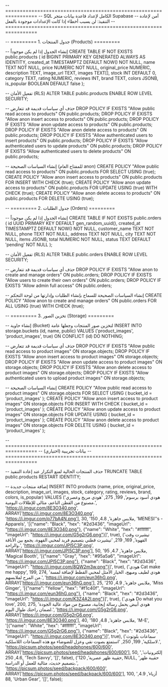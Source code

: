 
-- =================================================================
-- SQL الكامل لإعداد قاعدة بيانات متجر Supabase
-- آمن لإعادة التنفيذ: لن يسبب أخطاء إذا كانت الإعدادات موجودة بالفعل
-- =================================================================

-- ========= 1. جدول المنتجات (Products) =========

-- إنشاء الجدول إذا لم يكن موجوداً
CREATE TABLE IF NOT EXISTS public.products (
  id BIGINT PRIMARY KEY GENERATED ALWAYS AS IDENTITY,
  created_at TIMESTAMPTZ DEFAULT NOW() NOT NULL,
  name TEXT NOT NULL,
  price NUMERIC NOT NULL,
  original_price NUMERIC,
  description TEXT,
  image_url TEXT,
  images TEXT[],
  stock INT DEFAULT 0,
  category TEXT,
  rating NUMERIC,
  reviews INT,
  brand TEXT,
  colors JSONB,
  is_popular BOOLEAN DEFAULT false
);

-- تفعيل الأمان (RLS)
ALTER TABLE public.products ENABLE ROW LEVEL SECURITY;

-- حذف أي سياسات قديمة قد تتعارض
DROP POLICY IF EXISTS "Allow public read access to products" ON public.products;
DROP POLICY IF EXISTS "Allow anon insert access to products" ON public.products;
DROP POLICY IF EXISTS "Allow anon update access to products" ON public.products;
DROP POLICY IF EXISTS "Allow anon delete access to products" ON public.products;
DROP POLICY IF EXISTS "Allow authenticated users to insert products" ON public.products;
DROP POLICY IF EXISTS "Allow authenticated users to update products" ON public.products;
DROP POLICY IF EXISTS "Allow authenticated users to delete products" ON public.products;

-- إنشاء السياسات الصحيحة (للمفتاح العام anon)
CREATE POLICY "Allow public read access to products" ON public.products FOR SELECT USING (true);
CREATE POLICY "Allow anon insert access to products" ON public.products FOR INSERT WITH CHECK (true);
CREATE POLICY "Allow anon update access to products" ON public.products FOR UPDATE USING (true) WITH CHECK (true);
CREATE POLICY "Allow anon delete access to products" ON public.products FOR DELETE USING (true);


-- ========= 2. جدول الطلبات (Orders) =========

-- إنشاء الجدول إذا لم يكن موجوداً
CREATE TABLE IF NOT EXISTS public.orders (
  id UUID PRIMARY KEY DEFAULT gen_random_uuid(),
  created_at TIMESTAMPTZ DEFAULT NOW() NOT NULL,
  customer_name TEXT NOT NULL,
  phone TEXT NOT NULL,
  address TEXT NOT NULL,
  city TEXT NOT NULL,
  items JSONB,
  total NUMERIC NOT NULL,
  status TEXT DEFAULT 'pending' NOT NULL
);

-- تفعيل الأمان (RLS)
ALTER TABLE public.orders ENABLE ROW LEVEL SECURITY;

-- حذف أي سياسات قديمة قد تتعارض
DROP POLICY IF EXISTS "Allow anon to create and manage orders" ON public.orders;
DROP POLICY IF EXISTS "Allow users to create their own orders" ON public.orders;
DROP POLICY IF EXISTS "Allow admin full access" ON public.orders;


-- إنشاء السياسات الصحيحة للسماح بإنشاء الطلبات وإدارتها من لوحة التحكم
CREATE POLICY "Allow anon to create and manage orders" ON public.orders FOR ALL USING (true) WITH CHECK (true);


-- ========= 3. تخزين الصور (Storage) =========

-- إنشاء حاوية (Bucket) لتخزين صور المنتجات وجعلها عامة
INSERT INTO storage.buckets (id, name, public)
VALUES ('product_images', 'product_images', true)
ON CONFLICT (id) DO NOTHING;

-- حذف أي سياسات قديمة قد تتعارض
DROP POLICY IF EXISTS "Allow public read access to product images" ON storage.objects;
DROP POLICY IF EXISTS "Allow anon insert access to product images" ON storage.objects;
DROP POLICY IF EXISTS "Allow anon update access to product images" ON storage.objects;
DROP POLICY IF EXISTS "Allow anon delete access to product images" ON storage.objects;
DROP POLICY IF EXISTS "Allow authenticated users to upload product images" ON storage.objects;

-- إنشاء السياسات الصحيحة
CREATE POLICY "Allow public read access to product images" ON storage.objects FOR SELECT USING ( bucket_id = 'product_images' );
CREATE POLICY "Allow anon insert access to product images" ON storage.objects FOR INSERT WITH CHECK ( bucket_id = 'product_images' );
CREATE POLICY "Allow anon update access to product images" ON storage.objects FOR UPDATE USING ( bucket_id = 'product_images' );
CREATE POLICY "Allow anon delete access to product images" ON storage.objects FOR DELETE USING ( bucket_id = 'product_images' );

-- =================================================================
-- بيانات تجريبية (اختياري)
-- =================================================================

-- حذف المنتجات الحالية لمنع التكرار عند إعادة التنفيذ
TRUNCATE TABLE public.products RESTART IDENTITY;

-- إضافة منتجات جديدة
INSERT INTO products (name, price, original_price, description, image_url, images, stock, category, rating, reviews, brand, colors, is_popular) VALUES
('هودي أسود برسوم', 199, 275, 'هودي مريح وعصري مصنوع من القطن الناعم، مثالي للإطلالات اليومية.', 'https://i.imgur.com/8E3O340.png', ARRAY['https://i.imgur.com/8E3O340.png', 'https://i.imgur.com/p77bA4N.png'], 30, 'ملابس جاهزة', 4.8, 150, 'MENESI''s - Apparels', '[{"name": "Black", "hex": "#2d3436", "imageUrl": "https://i.imgur.com/8E3O340.png"}, {"name": "White", "hex": "#ffffff", "imageUrl": "https://i.imgur.com/G5g2rG6.png"}]', true),
('تيشيرت وقت القهوة', 169, 219, 'تيشيرت قطني بتصميم فريد لمحبي القهوة، يجمع بين الأناقة والراحة.', 'https://i.imgur.com/JPl5C3P.png', ARRAY['https://i.imgur.com/JPl5C3P.png'], 50, 'ملابس جاهزة', 4.7, 95, 'Magical Booth', '[{"name": "Gray", "hex": "#95a5a6", "imageUrl": "https://i.imgur.com/JPl5C3P.png"}, {"name": "Black", "hex": "#2d3436", "imageUrl": "https://i.imgur.com/8QW2m3w.png"}]', true),
('هودي Cat make me happy', 199, 274, 'هودي لطيف ومبهج، الخيار الأمثل لمحبي القطط لإضافة لمسة من المرح لملابسهم.', 'https://i.imgur.com/eun36hG.png', ARRAY['https://i.imgur.com/eun36hG.png'], 25, 'ملابس جاهزة', 4.9, 210, 'Miss Ginger', '[{"name": "Yellow", "hex": "#f1c40f", "imageUrl": "https://i.imgur.com/eun36hG.png"}, {"name": "Black", "hex": "#2d3436", "imageUrl": "https://i.imgur.com/K3Z4A2I.png"}]', true),
('هودي Do what you love', 200, 275, 'هودي أبيض يحمل رسالة إيجابية، مصنوع من مواد عالية الجودة لضمان راحتك طوال اليوم.', 'https://i.imgur.com/G5g2rG6.png', ARRAY['https://i.imgur.com/G5g2rG6.png', 'https://i.imgur.com/8E3O340.png'], 40, 'ملابس جاهزة', 4.8, 180, 'M-E', '[{"name": "White", "hex": "#ffffff", "imageUrl": "https://i.imgur.com/G5g2rG6.png"}, {"name": "Black", "hex": "#2d3436", "imageUrl": "https://i.imgur.com/8E3O340.png"}]', true),
('سماعات بلوتوث لاسلكية', 199, 250, 'استمتع بصوت نقي وعزل للضوضاء مع هذه السماعات اللاسلكية.', 'https://picsum.photos/seed/headphones/600/600', ARRAY['https://picsum.photos/seed/headphones/600/600'], 50, 'إلكترونيات', 4.6, 250, 'Tech Savvy', '[]', false),
('حقيبة ظهر عصرية', 120, NULL, 'حقيبة ظهر بتصميم حديث، مثالية للعمل أو الدراسة.', 'https://picsum.photos/seed/backpack/600/600', ARRAY['https://picsum.photos/seed/backpack/600/600'], 100, 'أزياء', 4.9, 88, 'Urban Gear', '[]', false);